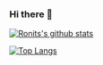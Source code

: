 ### Hi there 👋

[![Ronits's github stats](https://github-readme-stats.vercel.app/api?username=ronitnallagatla&count_private=true&show_icons=true&theme=tokyonight)](https://github.com/ronitnallagatla)

[![Top Langs](https://github-readme-stats.vercel.app/api/top-langs/?username=ronitnallagatla&layout=compact&theme=tokyonight)](https://github.com/ronitnallagatla)

<!--
**ronitnallagatla/ronitnallagatla** is a ✨ _special_ ✨ repository because its `README.md` (this file) appears on your GitHub profile.

Here are some ideas to get you started:

- 🔭 I’m currently working on ...
- 🌱 I’m currently learning ...
- 👯 I’m looking to collaborate on ...
- 🤔 I’m looking for help with ...
- 💬 Ask me about ...
- 📫 How to reach me: ...
- 😄 Pronouns: ...
- ⚡ Fun fact: ...
-->
